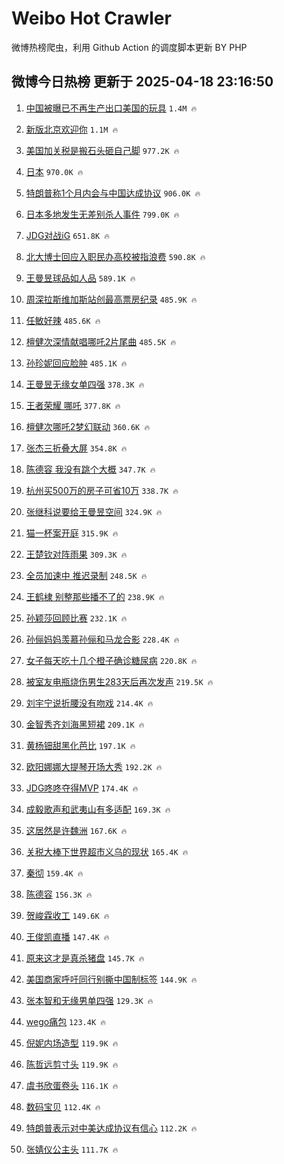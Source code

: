 # Weibo Hot Crawler 



微博热榜爬虫，利用 Github Action 的调度脚本更新 BY PHP 


## 微博今日热榜 更新于 2025-04-18 23:16:50 
1. [中国被曝已不再生产出口美国的玩具](https://s.weibo.com/weibo?q=%23%E4%B8%AD%E5%9B%BD%E8%A2%AB%E6%9B%9D%E5%B7%B2%E4%B8%8D%E5%86%8D%E7%94%9F%E4%BA%A7%E5%87%BA%E5%8F%A3%E7%BE%8E%E5%9B%BD%E7%9A%84%E7%8E%A9%E5%85%B7%23&t=31&band_rank=1&Refer=top) `1.4M 🔥` 

1. [新版北京欢迎你](https://s.weibo.com/weibo?q=%23%E6%96%B0%E7%89%88%E5%8C%97%E4%BA%AC%E6%AC%A2%E8%BF%8E%E4%BD%A0%23&t=31&band_rank=2&Refer=top) `1.1M 🔥` 

1. [美国加关税是搬石头砸自己脚](https://s.weibo.com/weibo?q=%23%E7%BE%8E%E5%9B%BD%E5%8A%A0%E5%85%B3%E7%A8%8E%E6%98%AF%E6%90%AC%E7%9F%B3%E5%A4%B4%E7%A0%B8%E8%87%AA%E5%B7%B1%E8%84%9A%23&t=31&band_rank=3&Refer=top) `977.2K 🔥` 

1. [日本](https://s.weibo.com/weibo?q=%E6%97%A5%E6%9C%AC&t=31&band_rank=4&Refer=top) `970.0K 🔥` 

1. [特朗普称1个月内会与中国达成协议](https://s.weibo.com/weibo?q=%23%E7%89%B9%E6%9C%97%E6%99%AE%E7%A7%B01%E4%B8%AA%E6%9C%88%E5%86%85%E4%BC%9A%E4%B8%8E%E4%B8%AD%E5%9B%BD%E8%BE%BE%E6%88%90%E5%8D%8F%E8%AE%AE%23&t=31&band_rank=5&Refer=top) `906.0K 🔥` 

1. [日本多地发生无差别杀人事件](https://s.weibo.com/weibo?q=%23%E6%97%A5%E6%9C%AC%E5%A4%9A%E5%9C%B0%E5%8F%91%E7%94%9F%E6%97%A0%E5%B7%AE%E5%88%AB%E6%9D%80%E4%BA%BA%E4%BA%8B%E4%BB%B6%23&t=31&band_rank=6&Refer=top) `799.0K 🔥` 

1. [JDG对战iG](https://s.weibo.com/weibo?q=%23JDG%E5%AF%B9%E6%88%98iG%23&t=31&band_rank=7&Refer=top) `651.8K 🔥` 

1. [北大博士回应入职民办高校被指浪费](https://s.weibo.com/weibo?q=%23%E5%8C%97%E5%A4%A7%E5%8D%9A%E5%A3%AB%E5%9B%9E%E5%BA%94%E5%85%A5%E8%81%8C%E6%B0%91%E5%8A%9E%E9%AB%98%E6%A0%A1%E8%A2%AB%E6%8C%87%E6%B5%AA%E8%B4%B9%23&t=31&band_rank=8&Refer=top) `590.8K 🔥` 

1. [王曼昱球品如人品](https://s.weibo.com/weibo?q=%23%E7%8E%8B%E6%9B%BC%E6%98%B1%E7%90%83%E5%93%81%E5%A6%82%E4%BA%BA%E5%93%81%23&t=31&band_rank=9&Refer=top) `589.1K 🔥` 

1. [周深拉斯维加斯站创最高票房纪录](https://s.weibo.com/weibo?q=%23%E5%91%A8%E6%B7%B1%E6%8B%89%E6%96%AF%E7%BB%B4%E5%8A%A0%E6%96%AF%E7%AB%99%E5%88%9B%E6%9C%80%E9%AB%98%E7%A5%A8%E6%88%BF%E7%BA%AA%E5%BD%95%23&t=31&band_rank=10&Refer=top) `485.9K 🔥` 

1. [任敏好辣](https://s.weibo.com/weibo?q=%E4%BB%BB%E6%95%8F%E5%A5%BD%E8%BE%A3&t=31&band_rank=11&Refer=top) `485.6K 🔥` 

1. [檀健次深情献唱哪吒2片尾曲](https://s.weibo.com/weibo?q=%23%E6%AA%80%E5%81%A5%E6%AC%A1%E6%B7%B1%E6%83%85%E7%8C%AE%E5%94%B1%E5%93%AA%E5%90%922%E7%89%87%E5%B0%BE%E6%9B%B2%23&t=31&band_rank=12&Refer=top) `485.5K 🔥` 

1. [孙珍妮回应脸肿](https://s.weibo.com/weibo?q=%23%E5%AD%99%E7%8F%8D%E5%A6%AE%E5%9B%9E%E5%BA%94%E8%84%B8%E8%82%BF%23&t=31&band_rank=13&Refer=top) `485.1K 🔥` 

1. [王曼昱无缘女单四强](https://s.weibo.com/weibo?q=%23%E7%8E%8B%E6%9B%BC%E6%98%B1%E6%97%A0%E7%BC%98%E5%A5%B3%E5%8D%95%E5%9B%9B%E5%BC%BA%23&t=31&band_rank=14&Refer=top) `378.3K 🔥` 

1. [王者荣耀 哪吒](https://s.weibo.com/weibo?q=%E7%8E%8B%E8%80%85%E8%8D%A3%E8%80%80%20%E5%93%AA%E5%90%92&t=31&band_rank=15&Refer=top) `377.8K 🔥` 

1. [檀健次哪吒2梦幻联动](https://s.weibo.com/weibo?q=%23%E6%AA%80%E5%81%A5%E6%AC%A1%E5%93%AA%E5%90%922%E6%A2%A6%E5%B9%BB%E8%81%94%E5%8A%A8%23&t=31&band_rank=16&Refer=top) `360.6K 🔥` 

1. [张杰三折叠大屏](https://s.weibo.com/weibo?q=%23%E5%BC%A0%E6%9D%B0%E4%B8%89%E6%8A%98%E5%8F%A0%E5%A4%A7%E5%B1%8F%23&t=31&band_rank=17&Refer=top) `354.8K 🔥` 

1. [陈德容 我没有跳个大概](https://s.weibo.com/weibo?q=%E9%99%88%E5%BE%B7%E5%AE%B9%20%E6%88%91%E6%B2%A1%E6%9C%89%E8%B7%B3%E4%B8%AA%E5%A4%A7%E6%A6%82&t=31&band_rank=18&Refer=top) `347.7K 🔥` 

1. [杭州买500万的房子可省10万](https://s.weibo.com/weibo?q=%23%E6%9D%AD%E5%B7%9E%E4%B9%B0500%E4%B8%87%E7%9A%84%E6%88%BF%E5%AD%90%E5%8F%AF%E7%9C%8110%E4%B8%87%23&t=31&band_rank=19&Refer=top) `338.7K 🔥` 

1. [张继科说要给王曼昱空间](https://s.weibo.com/weibo?q=%23%E5%BC%A0%E7%BB%A7%E7%A7%91%E8%AF%B4%E8%A6%81%E7%BB%99%E7%8E%8B%E6%9B%BC%E6%98%B1%E7%A9%BA%E9%97%B4%23&t=31&band_rank=20&Refer=top) `324.9K 🔥` 

1. [猫一杯案开庭](https://s.weibo.com/weibo?q=%23%E7%8C%AB%E4%B8%80%E6%9D%AF%E6%A1%88%E5%BC%80%E5%BA%AD%23&t=31&band_rank=21&Refer=top) `315.9K 🔥` 

1. [王楚钦对阵雨果](https://s.weibo.com/weibo?q=%23%E7%8E%8B%E6%A5%9A%E9%92%A6%E5%AF%B9%E9%98%B5%E9%9B%A8%E6%9E%9C%23&t=31&band_rank=22&Refer=top) `309.3K 🔥` 

1. [全员加速中 推迟录制](https://s.weibo.com/weibo?q=%E5%85%A8%E5%91%98%E5%8A%A0%E9%80%9F%E4%B8%AD%20%E6%8E%A8%E8%BF%9F%E5%BD%95%E5%88%B6&t=31&band_rank=23&Refer=top) `248.5K 🔥` 

1. [王鹤棣 别整那些播不了的](https://s.weibo.com/weibo?q=%E7%8E%8B%E9%B9%A4%E6%A3%A3%20%E5%88%AB%E6%95%B4%E9%82%A3%E4%BA%9B%E6%92%AD%E4%B8%8D%E4%BA%86%E7%9A%84&t=31&band_rank=24&Refer=top) `238.9K 🔥` 

1. [孙颖莎回顾比赛](https://s.weibo.com/weibo?q=%E5%AD%99%E9%A2%96%E8%8E%8E%E5%9B%9E%E9%A1%BE%E6%AF%94%E8%B5%9B&t=31&band_rank=25&Refer=top) `232.1K 🔥` 

1. [孙俪妈妈羡慕孙俪和马龙合影](https://s.weibo.com/weibo?q=%23%E5%AD%99%E4%BF%AA%E5%A6%88%E5%A6%88%E7%BE%A1%E6%85%95%E5%AD%99%E4%BF%AA%E5%92%8C%E9%A9%AC%E9%BE%99%E5%90%88%E5%BD%B1%23&t=31&band_rank=26&Refer=top) `228.4K 🔥` 

1. [女子每天吃十几个橙子确诊糖尿病](https://s.weibo.com/weibo?q=%23%E5%A5%B3%E5%AD%90%E6%AF%8F%E5%A4%A9%E5%90%83%E5%8D%81%E5%87%A0%E4%B8%AA%E6%A9%99%E5%AD%90%E7%A1%AE%E8%AF%8A%E7%B3%96%E5%B0%BF%E7%97%85%23&t=31&band_rank=27&Refer=top) `220.8K 🔥` 

1. [被室友电瓶烧伤男生283天后再次发声](https://s.weibo.com/weibo?q=%23%E8%A2%AB%E5%AE%A4%E5%8F%8B%E7%94%B5%E7%93%B6%E7%83%A7%E4%BC%A4%E7%94%B7%E7%94%9F283%E5%A4%A9%E5%90%8E%E5%86%8D%E6%AC%A1%E5%8F%91%E5%A3%B0%23&t=31&band_rank=28&Refer=top) `219.5K 🔥` 

1. [刘宇宁说折腰没有吻戏](https://s.weibo.com/weibo?q=%23%E5%88%98%E5%AE%87%E5%AE%81%E8%AF%B4%E6%8A%98%E8%85%B0%E6%B2%A1%E6%9C%89%E5%90%BB%E6%88%8F%23&t=31&band_rank=29&Refer=top) `214.4K 🔥` 

1. [金智秀齐刘海黑短裙](https://s.weibo.com/weibo?q=%23%E9%87%91%E6%99%BA%E7%A7%80%E9%BD%90%E5%88%98%E6%B5%B7%E9%BB%91%E7%9F%AD%E8%A3%99%23&t=31&band_rank=30&Refer=top) `209.1K 🔥` 

1. [黄杨钿甜黑化芭比](https://s.weibo.com/weibo?q=%E9%BB%84%E6%9D%A8%E9%92%BF%E7%94%9C%E9%BB%91%E5%8C%96%E8%8A%AD%E6%AF%94&t=31&band_rank=31&Refer=top) `197.1K 🔥` 

1. [欧阳娜娜大提琴开场大秀](https://s.weibo.com/weibo?q=%23%E6%AC%A7%E9%98%B3%E5%A8%9C%E5%A8%9C%E5%A4%A7%E6%8F%90%E7%90%B4%E5%BC%80%E5%9C%BA%E5%A4%A7%E7%A7%80%23&t=31&band_rank=32&Refer=top) `192.2K 🔥` 

1. [JDG咚咚夺得MVP](https://s.weibo.com/weibo?q=%23JDG%E5%92%9A%E5%92%9A%E5%A4%BA%E5%BE%97MVP%23&t=31&band_rank=33&Refer=top) `174.4K 🔥` 

1. [成毅歌声和武夷山有多适配](https://s.weibo.com/weibo?q=%23%E6%88%90%E6%AF%85%E6%AD%8C%E5%A3%B0%E5%92%8C%E6%AD%A6%E5%A4%B7%E5%B1%B1%E6%9C%89%E5%A4%9A%E9%80%82%E9%85%8D%23&t=31&band_rank=34&Refer=top) `169.3K 🔥` 

1. [这居然是许魏洲](https://s.weibo.com/weibo?q=%E8%BF%99%E5%B1%85%E7%84%B6%E6%98%AF%E8%AE%B8%E9%AD%8F%E6%B4%B2&t=31&band_rank=35&Refer=top) `167.6K 🔥` 

1. [关税大棒下世界超市义乌的现状](https://s.weibo.com/weibo?q=%23%E5%85%B3%E7%A8%8E%E5%A4%A7%E6%A3%92%E4%B8%8B%E4%B8%96%E7%95%8C%E8%B6%85%E5%B8%82%E4%B9%89%E4%B9%8C%E7%9A%84%E7%8E%B0%E7%8A%B6%23&t=31&band_rank=36&Refer=top) `165.4K 🔥` 

1. [秦彻](https://s.weibo.com/weibo?q=%E7%A7%A6%E5%BD%BB&t=31&band_rank=37&Refer=top) `159.4K 🔥` 

1. [陈德容](https://s.weibo.com/weibo?q=%E9%99%88%E5%BE%B7%E5%AE%B9&t=31&band_rank=38&Refer=top) `156.3K 🔥` 

1. [贺峻霖收工](https://s.weibo.com/weibo?q=%E8%B4%BA%E5%B3%BB%E9%9C%96%E6%94%B6%E5%B7%A5&t=31&band_rank=39&Refer=top) `149.6K 🔥` 

1. [王俊凯直播](https://s.weibo.com/weibo?q=%E7%8E%8B%E4%BF%8A%E5%87%AF%E7%9B%B4%E6%92%AD&t=31&band_rank=40&Refer=top) `147.4K 🔥` 

1. [原来这才是真杀猪盘](https://s.weibo.com/weibo?q=%E5%8E%9F%E6%9D%A5%E8%BF%99%E6%89%8D%E6%98%AF%E7%9C%9F%E6%9D%80%E7%8C%AA%E7%9B%98&t=31&band_rank=41&Refer=top) `145.7K 🔥` 

1. [美国商家呼吁同行别撕中国制标签](https://s.weibo.com/weibo?q=%23%E7%BE%8E%E5%9B%BD%E5%95%86%E5%AE%B6%E5%91%BC%E5%90%81%E5%90%8C%E8%A1%8C%E5%88%AB%E6%92%95%E4%B8%AD%E5%9B%BD%E5%88%B6%E6%A0%87%E7%AD%BE%23&t=31&band_rank=42&Refer=top) `144.9K 🔥` 

1. [张本智和无缘男单四强](https://s.weibo.com/weibo?q=%23%E5%BC%A0%E6%9C%AC%E6%99%BA%E5%92%8C%E6%97%A0%E7%BC%98%E7%94%B7%E5%8D%95%E5%9B%9B%E5%BC%BA%23&t=31&band_rank=43&Refer=top) `129.3K 🔥` 

1. [wego痛包](https://s.weibo.com/weibo?q=wego%E7%97%9B%E5%8C%85&t=31&band_rank=44&Refer=top) `123.4K 🔥` 

1. [倪妮内场造型](https://s.weibo.com/weibo?q=%E5%80%AA%E5%A6%AE%E5%86%85%E5%9C%BA%E9%80%A0%E5%9E%8B&t=31&band_rank=45&Refer=top) `119.9K 🔥` 

1. [陈哲远剪寸头](https://s.weibo.com/weibo?q=%23%E9%99%88%E5%93%B2%E8%BF%9C%E5%89%AA%E5%AF%B8%E5%A4%B4%23&t=31&band_rank=46&Refer=top) `119.9K 🔥` 

1. [虞书欣蛋卷头](https://s.weibo.com/weibo?q=%E8%99%9E%E4%B9%A6%E6%AC%A3%E8%9B%8B%E5%8D%B7%E5%A4%B4&t=31&band_rank=47&Refer=top) `116.1K 🔥` 

1. [数码宝贝](https://s.weibo.com/weibo?q=%E6%95%B0%E7%A0%81%E5%AE%9D%E8%B4%9D&t=31&band_rank=48&Refer=top) `112.4K 🔥` 

1. [特朗普表示对中美达成协议有信心](https://s.weibo.com/weibo?q=%23%E7%89%B9%E6%9C%97%E6%99%AE%E8%A1%A8%E7%A4%BA%E5%AF%B9%E4%B8%AD%E7%BE%8E%E8%BE%BE%E6%88%90%E5%8D%8F%E8%AE%AE%E6%9C%89%E4%BF%A1%E5%BF%83%23&t=31&band_rank=49&Refer=top) `112.2K 🔥` 

1. [张婧仪公主头](https://s.weibo.com/weibo?q=%23%E5%BC%A0%E5%A9%A7%E4%BB%AA%E5%85%AC%E4%B8%BB%E5%A4%B4%23&t=31&band_rank=50&Refer=top) `111.7K 🔥` 


